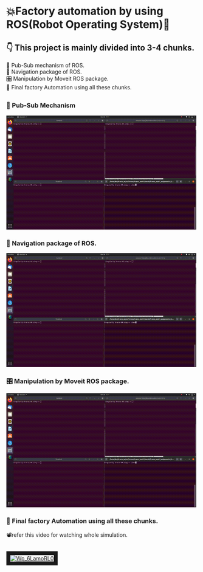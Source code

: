 # 💥Factory automation by using ROS(Robot Operating System)🤖        
##  👇 This project is mainly divided into 3-4 chunks.       
 🤝 Pub-Sub mechanism of ROS.     
 🧭 Navigation package of ROS.     
 🎛️ Manipulation by Moveit ROS package.     
 🙌 Final factory Automation using all these chunks.         
##          

### 🤝 Pub-Sub Mechanism           
<!--img height="40" width="40" src="https://github.com/devsonni/hrwros_ws/blob/main/gif/Pub_Sub%20(1).gif"-->
<img align="midle" height="300" width="500" src="https://github.com/devsonni/hrwros_ws/blob/main/gif/Pub_Sub%20(1).gif">      

### 🧭 Navigation package of ROS.              
<!--img height="40" width="40" src="https://github.com/devsonni/hrwros_ws/blob/main/gif/Pub_Sub%20(1).gif"-->
<img align="midle" height="300" width="500" src="https://github.com/devsonni/hrwros_ws/blob/main/gif/Pub_Sub%20(1).gif">            

### 🎛️ Manipulation by Moveit ROS package.                  
<!--img height="40" width="40" src="https://github.com/devsonni/hrwros_ws/blob/main/gif/Pub_Sub%20(1).gif"-->
<img align="midle" height="300" width="500" src="https://github.com/devsonni/hrwros_ws/blob/main/gif/Pub_Sub%20(1).gif">          

### 🙌 Final factory Automation using all these chunks.       

📽️refer this video for watching whole simulation.          
##         

<a href="http://www.youtube.com/watch?feature=player_embedded&v=Wp_6LamoRL0" target="_blank"><img src="http://img.youtube.com/vi/Wp_6LamoRL0/0.jpg" alt="Wp_6LamoRL0" width="400" height="300" border="10" /></a>
